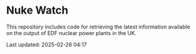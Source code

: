 # Nuke Watch

This repository includes code for retrieving the latest information available on the output of EDF nuclear power plants in the UK.

Last updated: 2025-02-26 04:17
